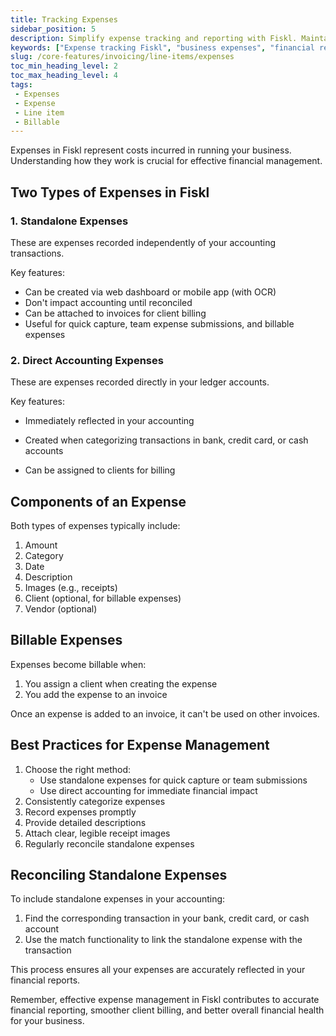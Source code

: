 ```yaml
---
title: Tracking Expenses
sidebar_position: 5
description: Simplify expense tracking and reporting with Fiskl. Maintain accurate financial records and gain insights into business spending.
keywords: ["Expense tracking Fiskl", "business expenses", "financial reporting", "expense management"]
slug: /core-features/invoicing/line-items/expenses
toc_min_heading_level: 2
toc_max_heading_level: 4
tags:
 - Expenses
 - Expense
 - Line item
 - Billable
---
```


Expenses in Fiskl represent costs incurred in running your business. Understanding how they work is crucial for effective financial management.

## Two Types of Expenses in Fiskl

### 1. Standalone Expenses

These are expenses recorded independently of your accounting transactions.

Key features:

- Can be created via web dashboard or mobile app (with OCR)
- Don't impact accounting until reconciled
- Can be attached to invoices for client billing
- Useful for quick capture, team expense submissions, and billable expenses

### 2. Direct Accounting Expenses

These are expenses recorded directly in your ledger accounts.

Key features:

- Immediately reflected in your accounting

- Created when categorizing transactions in bank, credit card, or cash accounts
- Can be assigned to clients for billing

## Components of an Expense

Both types of expenses typically include:

1. Amount
1. Category
1. Date
1. Description
1. Images (e.g., receipts)
1. Client (optional, for billable expenses)
1. Vendor (optional)

## Billable Expenses

Expenses become billable when:

1. You assign a client when creating the expense
1. You add the expense to an invoice

Once an expense is added to an invoice, it can't be used on other invoices.

## Best Practices for Expense Management

1. Choose the right method:
   - Use standalone expenses for quick capture or team submissions
   - Use direct accounting for immediate financial impact
1. Consistently categorize expenses
1. Record expenses promptly
1. Provide detailed descriptions
1. Attach clear, legible receipt images
1. Regularly reconcile standalone expenses

## Reconciling Standalone Expenses

To include standalone expenses in your accounting:

1. Find the corresponding transaction in your bank, credit card, or cash account
1. Use the match functionality to link the standalone expense with the transaction

This process ensures all your expenses are accurately reflected in your financial reports.

Remember, effective expense management in Fiskl contributes to accurate financial reporting, smoother client billing, and better overall financial health for your business.